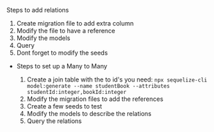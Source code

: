 Steps to add relations

1. Create migration file to add extra column
2. Modify the file to have a reference
3. Modify the models
4. Query
5. Dont forget to modify the seeds

- Steps to set up a Many to Many

  1. Create a join table with the to id's you need: `npx sequelize-cli model:generate --name studentBook --attributes studentId:integer,bookId:integer`
  2. Modify the migration files to add the references
  3. Create a few seeds to test
  4. Modify the models to describe the relations
  5. Query the relations
